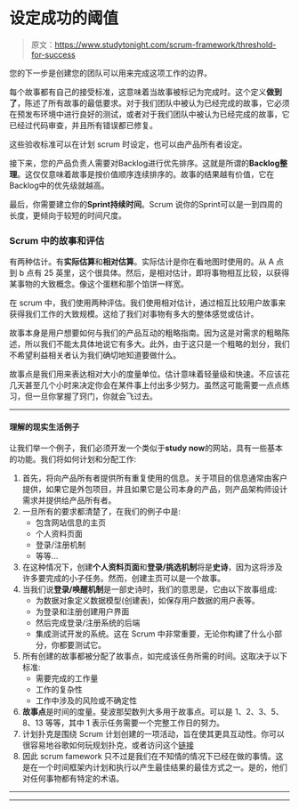 # 设定成功的阈值

> 原文：<https://www.studytonight.com/scrum-framework/threshold-for-success>

您的下一步是创建您的团队可以用来完成这项工作的边界。

每个故事都有自己的接受标准，这意味着当故事被标记为完成时。这个定义**做到了**，陈述了所有故事的最低要求。对于我们团队中被认为已经完成的故事，它必须在预发布环境中进行良好的测试，或者对于我们团队中被认为已经完成的故事，它已经过代码审查，并且所有错误都已修复。

这些验收标准可以在计划 scrum 时设定，也可以由产品所有者设定。

接下来，您的产品负责人需要对Backlog进行优先排序。这就是所谓的**Backlog整理**。这仅仅意味着故事是按价值顺序连续排序的。故事的结果越有价值，它在Backlog中的优先级就越高。

最后，你需要建立你的**Sprint持续时间**。Scrum 说你的Sprint可以是一到四周的长度，更倾向于较短的时间尺度。

### Scrum 中的故事和评估

有两种估计。有**实际估算**和**相对估算**。实际估计是你在看地图时使用的。从 A 点到 b 点有 25 英里，这个很具体。然后，是相对估计，即将事物相互比较，以获得某事物的大致概念。像这个蛋糕和那个馅饼一样宽。

在 scrum 中，我们使用两种评估。我们使用相对估计，通过相互比较用户故事来获得我们工作的大致规模。这给了我们对事物有多大的整体感觉或估计。

故事本身是用户想要如何与我们的产品互动的粗略指南。因为这是对需求的粗略陈述，所以我们不能太具体地说它有多大。此外，由于这只是一个粗略的划分，我们不希望利益相关者认为我们确切地知道要做什么。

故事点是我们用来表达相对大小的度量单位。估计意味着轻量级和快速。不应该花几天甚至几个小时来决定你会在某件事上付出多少努力。虽然这可能需要一点点练习，但一旦你掌握了窍门，你就会飞过去。

* * *

#### 理解的现实生活例子

让我们举一个例子，我们必须开发一个类似于**study now**的网站，具有一些基本的功能。我们将如何计划和分配工作:

1.  首先，将向产品所有者提供所有重复使用的信息。关于项目的信息通常由客户提供，如果它是外包项目，并且如果它是公司本身的产品，则产品架构师设计需求并提供给产品所有者。
2.  一旦所有的要求都清楚了，在我们的例子中是:
    *   包含网站信息的主页
    *   个人资料页面
    *   登录/注册机制
    *   等等...
3.  在这种情况下，创建**个人资料页面**和**登录/挑选机制**将是**史诗**，因为这将涉及许多要完成的小子任务。然而，创建主页可以是一个故事。
4.  当我们说**登录/唤醒机制**是一部史诗时，我们的意思是，它由以下故事组成:
    *   为数据对象定义数据模型(创建表)，如保存用户数据的用户表等。
    *   为登录和注册创建用户界面
    *   然后完成登录/注册系统的后端
    *   集成测试开发的系统。这在 Scrum 中非常重要，无论你构建了什么小部分，你都要测试它。
5.  所有创建的故事都被分配了故事点，如完成该任务所需的时间。这取决于以下标准:
    *   需要完成的工作量
    *   工作的复杂性
    *   工作中涉及的风险或不确定性
6.  **故事点**是时间的度量。斐波那契数列大多用于故事点。可以是 1、2、3、5、8、13 等等，其中 1 表示任务需要一个完整工作日的努力。
7.  计划扑克是围绕 Scrum 计划创建的一项活动，旨在使其更具互动性。你可以很容易地谷歌如何玩规划扑克，或者访问这个[链接](https://en.wikipedia.org/wiki/Planning_poker)
8.  因此 scrum famework 只不过是我们在不知情的情况下已经在做的事情。这是在一个时间框架内计划和执行以产生最佳结果的最佳方式之一。是的，他们对任何事物都有特定的术语。

* * *

* * *